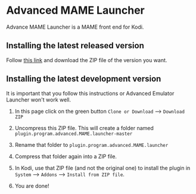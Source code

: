 # Advanced MAME Launcher #

Advance MAME Launcher is a MAME front end for Kodi.

## Installing the latest released version ##

Follow [this link](https://github.com/Wintermute0110/repository.wintermute0110/tree/master/plugin.program.advanced.MAME.launcher) 
and download the ZIP file of the version you want.

## Installing the latest development version ##

It is important that you follow this instructions or Advanced Emulator Launcher won't work well.

  1) In this page click on the green button `Clone or Download` --> `Download ZIP`

  2) Uncompress this ZIP file. This will create a folder named `plugin.program.advanced.MAME.launcher-master`

  3) Rename that folder to `plugin.program.advanced.MAME.launcher`

  4) Compress that folder again into a ZIP file. 

  5) In Kodi, use that ZIP file (and not the original one) to install the plugin in `System` --> `Addons` 
     --> `Install from ZIP file`.

  6) You are done!
